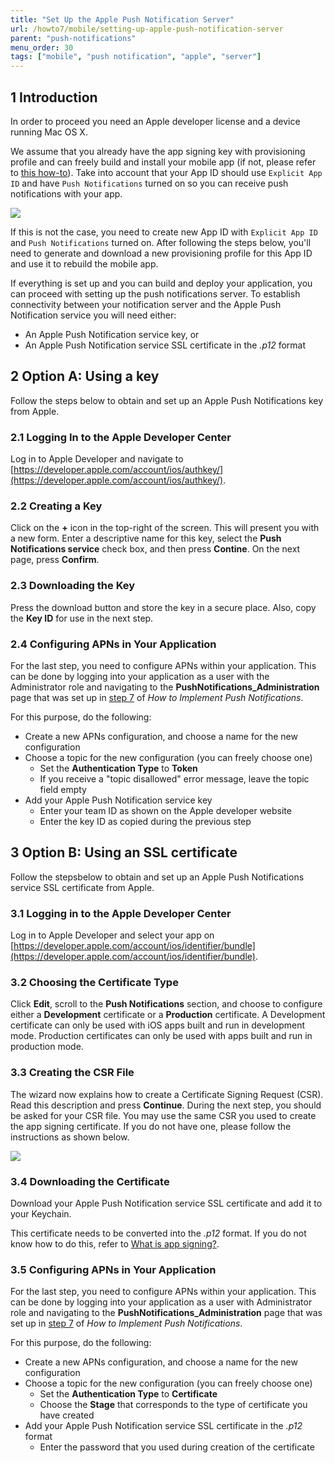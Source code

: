 ```yaml
---
title: "Set Up the Apple Push Notification Server"
url: /howto7/mobile/setting-up-apple-push-notification-server
parent: "push-notifications"
menu_order: 30
tags: ["mobile", "push notification", "apple", "server"]
---
```


## 1 Introduction

In order to proceed you need an Apple developer license and a device running Mac OS X.

We assume that you already have the app signing key with provisioning profile and can freely build and install your mobile app (if not, please refer to [this how-to](publishing-a-mendix-hybrid-mobile-app-in-mobile-app-stores)). Take into account that your App ID should use `Explicit App ID` and have `Push Notifications` turned on so you can receive push notifications with your app.

![](/attachments/howto7/mobile/push-notifications/setting-up-apple-push-notification-server/20217895.png)

If this is not the case, you need to create new App ID with `Explicit App ID` and `Push Notifications` turned on. After following the steps below, you'll need to generate and download a new provisioning profile for this App ID and use it to rebuild the mobile app.

If everything is set up and you can build and deploy your application, you can proceed with setting up the push notifications server. To establish connectivity between your notification server and the Apple Push Notification service you will need either:

* An Apple Push Notification service key, or
* An Apple Push Notification service SSL certificate in the *.p12* format

## 2 Option A: Using a key

Follow the steps below to obtain and set up an Apple Push Notifications key from Apple.

### 2.1 Logging In to the Apple Developer Center

Log in to Apple Developer and navigate to [https://developer.apple.com/account/ios/authkey/](https://developer.apple.com/account/ios/authkey/).

### 2.2 Creating a Key

Click on the **+** icon in the top-right of the screen. This will present you with a new form. Enter a descriptive name for this key, select the **Push Notifications service** check box, and then press **Contine**. On the next page, press **Confirm**.

### 2.3 Downloading the Key

Press the download button and store the key in a secure place. Also, copy the **Key ID** for use in the next step.

### 2.4 Configuring APNs in Your Application

For the last step, you need to configure APNs within your application. This can be done by logging into your application as a user with the Administrator role and navigating to the **PushNotifications_Administration** page that was set up in [step 7](implementation-guide#setting) of *How to Implement Push Notifications*.

For this purpose, do the following:

* Create a new APNs configuration, and choose a name for the new configuration
* Choose a topic for the new configuration (you can freely choose one)
  *	Set the **Authentication Type** to **Token**
  * If you receive a "topic disallowed" error message, leave the topic field empty
* Add your Apple Push Notification service key
  *	Enter your team ID as shown on the Apple developer website
  *	Enter the key ID as copied during the previous step

## 3 Option B: Using an SSL certificate

Follow the stepsbelow to obtain and set up an Apple Push Notifications service SSL certificate from Apple.

### 3.1 Logging in to the Apple Developer Center

Log in to Apple Developer and select your app on [https://developer.apple.com/account/ios/identifier/bundle](https://developer.apple.com/account/ios/identifier/bundle).

### 3.2 Choosing the Certificate Type

Click **Edit**, scroll to the **Push Notifications** section, and choose to configure either a **Development** certificate or a **Production** certificate. A Development certificate can only be used with iOS apps built and run in development mode. Production certificates can only be used with apps built and run in production mode.

### 3.3 Creating the CSR File

The wizard now explains how to create a Certificate Signing Request (CSR). Read this description and press **Continue**. During the next step, you should be asked for your CSR file. You may use the same CSR you used to create the app signing certificate. If you do not have one, please follow the instructions as shown below.

![](/attachments/howto7/mobile/push-notifications/setting-up-apple-push-notification-server/20217898.png)

### 3.4 Downloading the Certificate

Download your Apple Push Notification service SSL certificate and add it to your Keychain.

This certificate needs to be converted into the *.p12* format. If you do not know how to do this, refer to [What is app signing?](https://developer.apple.com/library/ios/documentation/IDEs/Conceptual/AppDistributionGuide/MaintainingCertificates/MaintainingCertificates.html).

### 3.5 Configuring APNs in Your Application

For the last step, you need to configure APNs within your application. This can be done by logging into your application as a user with Administrator role and navigating to the **PushNotifications_Administration** page that was set up in [step 7](implementation-guide#setting) of *How to Implement Push Notifications*.

For this purpose, do the following:

* Create a new APNs configuration, and choose a name for the new configuration
* Choose a topic for the new configuration (you can freely choose one)
  *	Set the **Authentication Type** to **Certificate**
  *	Choose the **Stage** that corresponds to the type of certificate you have created
* Add your Apple Push Notification service SSL certificate in the *.p12* format
  *	Enter the password that you used during creation of the certificate
